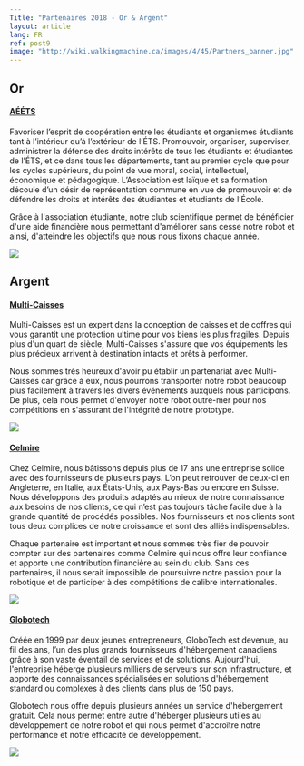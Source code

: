 ```yaml
---
Title: "Partenaires 2018 - Or & Argent"
layout: article
lang: FR
ref: post9
image: "http://wiki.walkingmachine.ca/images/4/45/Partners_banner.jpg"
---
```


## Or

#### **[AÉÉTS](https://aeets.com/)**
Favoriser l’esprit de coopération entre les étudiants et organismes étudiants tant à l’intérieur qu’à l’extérieur de l’ÉTS.
Promouvoir, organiser, superviser, administrer la défense des droits intérêts de tous les étudiants et étudiantes de l’ÉTS, et ce dans tous les départements, tant au premier cycle que pour les cycles supérieurs, du point de vue moral, social, intellectuel, économique et pédagogique.
L’Association est laïque et sa formation découle d’un désir de représentation commune en vue de promouvoir et de défendre les droits et intérêts des étudiantes et étudiants de l’École.

Grâce à l'association étudiante, notre club scientifique permet de bénéficier d'une aide financière nous permettant d'améliorer sans cesse notre robot et ainsi, d'atteindre les objectifs que nous nous fixons chaque année.

![](http://wiki.walkingmachine.ca/images/7/78/Aeets_logo.jpg)


## Argent

#### **[Multi-Caisses](https://www.multi-caisses.com/fr/)**
Multi-Caisses est un expert dans la conception de caisses et de coffres qui vous garantit une protection ultime pour vos biens les plus fragiles. Depuis plus d'un quart de siècle, Multi-Caisses s'assure que vos équipements les plus précieux arrivent à destination intacts et prêts à performer.

Nous sommes très heureux d'avoir pu établir un partenariat avec Multi-Caisses car grâce à eux, nous pourrons transporter notre robot beaucoup plus facilement à travers les divers événements auxquels nous participons. De plus, cela nous permet d'envoyer notre robot outre-mer pour nos compétitions en s'assurant de l'intégrité de notre prototype.

![](http://wiki.walkingmachine.ca/images/thumb/b/b4/Multicaisses_article.jpg/800px-Multicaisses_article.jpg)

#### **[Celmire](http://www.celmire.com/)**
Chez Celmire, nous bâtissons depuis plus de 17 ans une entreprise solide avec des fournisseurs de plusieurs pays. L’on peut retrouver de ceux-ci en Angleterre, en Italie, aux États-Unis, aux Pays-Bas ou encore en Suisse. Nous développons des produits adaptés au mieux de notre connaissance aux besoins de nos clients, ce qui n’est pas toujours tâche facile due à la grande quantité de procédés possibles. Nos fournisseurs et nos clients sont tous deux complices de notre croissance et sont des alliés indispensables.

Chaque partenaire est important et nous sommes très fier de pouvoir compter sur des partenaires comme Celmire qui nous offre leur confiance et apporte une contribution financière au sein du club. Sans ces partenaires, il nous serait impossible de poursuivre notre passion pour la robotique et de participer à des compétitions de calibre internationales.

![](http://wiki.walkingmachine.ca/images/e/e5/Celmire_logo.jpg)

#### **[Globotech](https://globo.tech/)**
Créée en 1999 par deux jeunes entrepreneurs, GloboTech est devenue, au fil des ans, l’un des plus grands fournisseurs d'hébergement canadiens grâce à son vaste éventail de services et de solutions. Aujourd'hui, l'entreprise héberge plusieurs milliers de serveurs sur son infrastructure, et apporte des connaissances spécialisées en solutions d'hébergement standard ou complexes à des clients dans plus de 150 pays.

Globotech nous offre depuis plusieurs années un service d'hébergement gratuit. Cela nous permet entre autre d'héberger plusieurs utiles au développement de notre robot et qui nous permet d'accroître notre performance et notre efficacité de développement.

![](http://wiki.walkingmachine.ca/images/e/e5/Globotech_logo.png)
